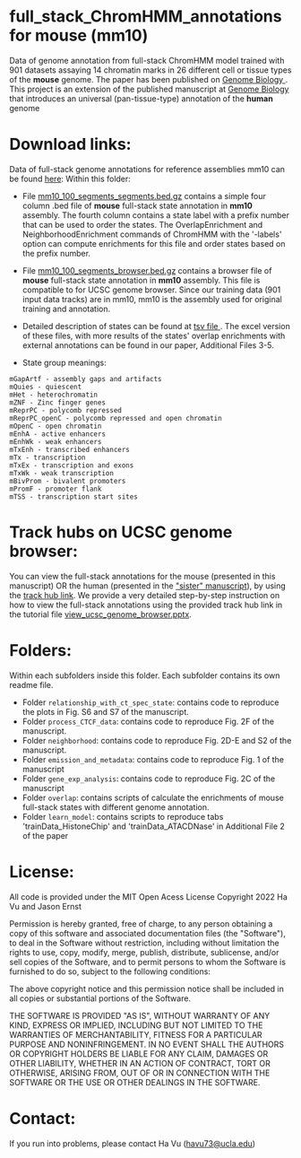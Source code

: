 
# full_stack_ChromHMM_annotations for mouse (mm10)
Data of genome annotation from full-stack ChromHMM model trained with 901 datasets assaying 14 chromatin marks in 26 different cell or tissue types of the **mouse** genome. The paper has been published on <a href="https://genomebiology.biomedcentral.com/articles/10.1186/s13059-023-02994-x"> Genome Biology </a>. This project is an extension of the published manuscript at <a href="https://genomebiology.biomedcentral.com/articles/10.1186/s13059-021-02572-z"> Genome Biology </a> that introduces an universal (pan-tissue-type) annotation of the **human** genome
# Download links:
Data of full-stack genome annotations for reference assemblies mm10 can be found <a href="https://public.hoffman2.idre.ucla.edu/ernst/2K9RS/full_stack/full_stack_annotation_public_release/mm10/"> here</a>: 
Within this folder:
- File <a href="https://public.hoffman2.idre.ucla.edu/ernst/2K9RS//full_stack/full_stack_annotation_public_release/mm10/mm10_100_segments_segments.bed.gz">mm10_100_segments_segments.bed.gz</a> contains a simple four column .bed file of **mouse** full-stack state annotation in **mm10** assembly. The fourth column contains a state label with a prefix number that can be used to order the states. The OverlapEnrichment and NeighborhoodEnrichment commands of ChromHMM with the '-labels' option can compute enrichments for this file and order states based on the prefix number.
- File <a href="https://public.hoffman2.idre.ucla.edu/ernst/2K9RS//full_stack/full_stack_annotation_public_release/mm10/mm10_100_segments_browser.bed.gz">mm10_100_segments_browser.bed.gz</a> contains a browser file of **mouse** full-stack state annotation in **mm10** assembly. This file is compatible to for UCSC genome browser. Since our training data (901 input data tracks) are in mm10, mm10 is the assembly used for original training and annotation.

- Detailed description of states can be found at <a href="https://public.hoffman2.idre.ucla.edu/ernst/2K9RS//full_stack/full_stack_annotation_public_release/mm10/state_annotation_processed.tsv"> tsv file </a>. The excel version of these files, with more results of the states' overlap enrichments with external annotations can be found in our paper, Additional Files 3-5.

- State group meanings:
```
mGapArtf - assembly gaps and artifacts
mQuies - quiescent
mHet - heterochromatin
mZNF - Zinc finger genes
mReprPC - polycomb repressed
mReprPC_openC - polycomb repressed and open chromatin
mOpenC - open chromatin
mEnhA - active enhancers
mEnhWk - weak enhancers
mTxEnh - transcribed enhancers
mTx - transcription
mTxEx - transcription and exons
mTxWk - weak transcription
mBivProm - bivalent promoters
mPromF - promoter flank
mTSS - transcription start sites
```

# Track hubs on UCSC genome browser:
You can view the full-stack annotations for the mouse (presented in this manuscript) OR the human (presented in the <a href="https://genomebiology.biomedcentral.com/articles/10.1186/s13059-021-02572-z"> "sister" manuscript</a>), by using the <a href="ttps://public.hoffman2.idre.ucla.edu/ernst/2K9RS//full_stack/full_stack_annotation_public_release/hub.txt"> track hub link</a>. We provide a very detailed step-by-step instruction on how to view the full-stack annotations using the provided track hub link in the tutorial file <a href="https://github.com/ernstlab/mouse_fullStack_annotations/blob/main/view_ucsc_genome_browser.pptx">view_ucsc_genome_browser.pptx</a>.

# Folders:
Within each subfolders inside this folder. Each subfolder contains its own readme file.  
- Folder ```relationship_with_ct_spec_state```: contains code to reproduce the plots in Fig. S6 and S7 of the manuscript.
- Folder ```process_CTCF_data```: contains code to reproduce Fig. 2F of the manuscript.
- Folder ```neighborhood```: contains code to reproduce Fig. 2D-E and S2 of the manuscript.
- Folder ```emission_and_metadata```: contains code to reproduce Fig. 1 of the manuscript
- Folder ```gene_exp_analysis```: contains code to reproduce Fig. 2C of the manuscript
- Folder ```overlap```: contains scripts of calculate the enrichments of mouse full-stack states with different genome annotation. 
- Folder ```learn_model```: contains scripts to reproduce tabs 'trainData_HistoneChip' and 'trainData_ATACDNase' in Additional File 2 of the paper

# License:
All code is provided under the MIT Open Acess License
Copyright 2022 Ha Vu and Jason Ernst

Permission is hereby granted, free of charge, to any person obtaining a copy of this software and associated documentation files (the "Software"), to deal in the Software without restriction, including without limitation the rights to use, copy, modify, merge, publish, distribute, sublicense, and/or sell copies of the Software, and to permit persons to whom the Software is furnished to do so, subject to the following conditions:

The above copyright notice and this permission notice shall be included in all copies or substantial portions of the Software.

THE SOFTWARE IS PROVIDED "AS IS", WITHOUT WARRANTY OF ANY KIND, EXPRESS OR IMPLIED, INCLUDING BUT NOT LIMITED TO THE WARRANTIES OF MERCHANTABILITY, FITNESS FOR A PARTICULAR PURPOSE AND NONINFRINGEMENT. IN NO EVENT SHALL THE AUTHORS OR COPYRIGHT HOLDERS BE LIABLE FOR ANY CLAIM, DAMAGES OR OTHER LIABILITY, WHETHER IN AN ACTION OF CONTRACT, TORT OR OTHERWISE, ARISING FROM, OUT OF OR IN CONNECTION WITH THE SOFTWARE OR THE USE OR OTHER DEALINGS IN THE SOFTWARE.

# Contact:
If you run into problems, please contact Ha Vu (havu73@ucla.edu) 
